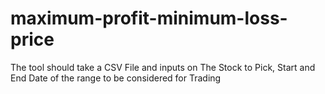 # maximum-profit-minimum-loss-price
The tool should take a CSV File and inputs on The Stock to Pick, Start and End Date of the range to be considered for Trading
